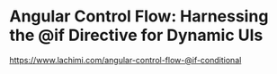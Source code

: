 # Angular Control Flow: Harnessing the @if Directive for Dynamic UIs

https://www.lachimi.com/angular-control-flow-@if-conditional